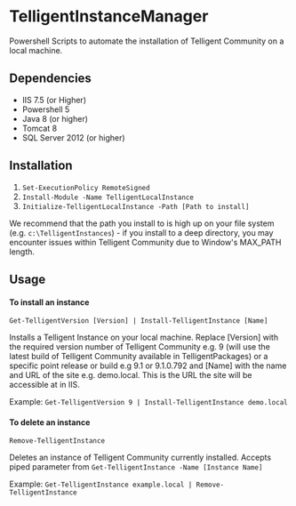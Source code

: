 # TelligentInstanceManager
Powershell Scripts to automate the installation of Telligent Community on a local machine.

## Dependencies
* IIS 7.5 (or Higher)
* Powershell 5
* Java 8 (or higher)
* Tomcat 8 
* SQL Server 2012 (or higher)

## Installation
1. `Set-ExecutionPolicy RemoteSigned`
2. `Install-Module -Name TelligentLocalInstance`
3. `Initialize-TelligentLocalInstance -Path [Path to install]`

We recommend that the path you install to is high up on your file system (e.g. `c:\TelligentInstances`) - if you install to a deep directory, you may encounter issues within Telligent Community due to Window's MAX_PATH length.

## Usage

#### To install an instance

```Get-TelligentVersion [Version] | Install-TelligentInstance [Name]```

Installs a Telligent Instance on your local machine. Replace [Version] with the required version number of Telligent Community e.g. 9 (will use the latest build of Telligent Community available in TelligentPackages) or a specific point release or build  e.g 9.1 or 9.1.0.792 and [Name] with the name and URL of the site e.g. demo.local. This is the URL the site will be accessible at in IIS.

Example: `Get-TelligentVersion 9 | Install-TelligentInstance demo.local` 

#### To delete an instance
```Remove-TelligentInstance ```

Deletes an instance of Telligent Community currently installed. Accepts piped parameter from `Get-TelligentInstance -Name [Instance Name]`

Example: `Get-TelligentInstance example.local | Remove-TelligentInstance`
